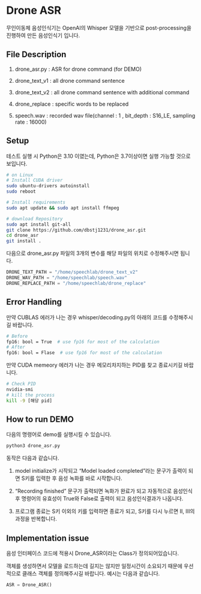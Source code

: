 # Drone ASR

무인이동체 음성인식기는 OpenAI의 Whisper 모델을 기반으로 post-processing을 진행하여 만든 음성인식기 입니다. 



## File Description

1. drone_asr.py : ASR for drone command (for DEMO)

2. drone_text_v1 : all drone command sentence

3. drone_text_v2 : all drone command sentence with additional command

4. drone_replace : specific words to be replaced

5. speech.wav : recorded wav file(channel : 1 , bit_depth : S16_LE, sampling rate : 16000)



## Setup

테스트 실행 시 Python은 3.10 이였는데, Python은 3.7이상이면 실행 가능할 것으로 보입니다.  

```bash
# on Linux
# Install CUDA driver
sudo ubuntu-drivers autoinstall
sudo reboot

# Install requirements
sudo apt update && sudo apt install ffmpeg

# download Repository
sudo apt install git-all
git clone https://github.com/dbstj1231/drone_asr.git
cd drone_asr
git install .
```



다음으로 drone_asr.py 파일의 3개의 변수를 해당 파일의 위치로 수정해주시면 됩니다.  

```python
DRONE_TEXT_PATH = "/home/speechlab/drone_text_v2"
DRONE_WAV_PATH = "/home/speechlab/speech.wav"
DRONE_REPLACE_PATH = "/home/speechlab/drone_replace"
```



## Error  Handling

만약 CUBLAS 에러가 나는 경우 whisper/decoding.py의 아래의 코드를 수정해주시길 바랍니다. 

```bash
# Before
fp16: bool = True  # use fp16 for most of the calculation
# After
fp16: bool = Flase  # use fp16 for most of the calculation
```

만약 CUDA memeory 에러가 나는 경우 메모리차지하는 PID를 찾고 종료시키길 바랍니다. 

```bash
# Check PID 
nvidia-smi 
# kill the process
kill -9 [해당 pid] 
```



## How to run DEMO

다음의 명령어로 demo를 실행시킬 수 있습니다. 

```bash
python3 drone_asr.py
```

동작은 다음과 같습니다.  

1. model initialize가 시작되고 “Model loaded completed”라는 문구가 출력이 되면 S키를 입력한 후 음성 녹화를 바로 시작합니다. 

2.  “Recording finished” 문구가 출력되면 녹화가 완료가 되고 자동적으로 음성인식 후 명령어의 유효성이 True와 False로 출력이 되고 음성인식결과가 나옵니다.

3. 프로그램 종료는 S키 이외의 키를 입력하면 종료가 되고, S키를 다시 누르면 II, III의 과정을 반복합니다.



## Implementation issue

음성 인터페이스 코드에 적용시 Drone_ASR이라는 Class가 정의되어있습니다.  

객체를 생성하면서 모델을 로드하는데 길지는 않지만 일정시간이 소요되기 때문에 우선적으로 클래스 객체를 정의해주시길 바랍니다.   예시는 다음과 같습니다. 

```python
ASR = Drone_ASR()
```
